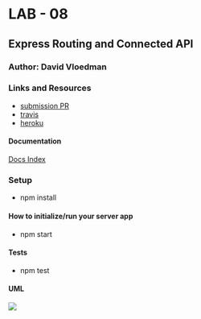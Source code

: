 # LAB - 08

## Express Routing and Connected API

### Author: David Vloedman

### Links and Resources

* [submission PR](https://github.com/david-vloedman-401-advanced-javascript/401-lab-08/pull/1)
* [travis](https://www.travis-ci.com/david-vloedman-401-advanced-javascript/401-lab-08)
* [heroku](https://serene-bayou-78571.herokuapp.com/)



#### Documentation

[Docs Index](./docs/index.html)


### Setup

* npm install

#### How to initialize/run your server app

* npm start
  
#### Tests

* npm test

#### UML

![](./assets/lab08.png)
